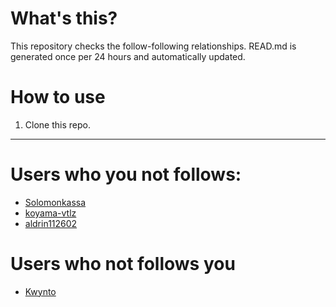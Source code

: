 # What's this?
This repository checks the follow-following relationships.
READ.md is generated once per 24 hours and automatically updated.
# How to use
1. Clone this repo.
 
 --- 
 
 # Users who you not follows: 
  
- [Solomonkassa](https://github.com/Solomonkassa/) 
- [koyama-vtlz](https://github.com/koyama-vtlz/) 
- [aldrin112602](https://github.com/aldrin112602/) 
# Users who not follows you 
  
- [Kwynto](https://github.com/Kwynto/) 
 